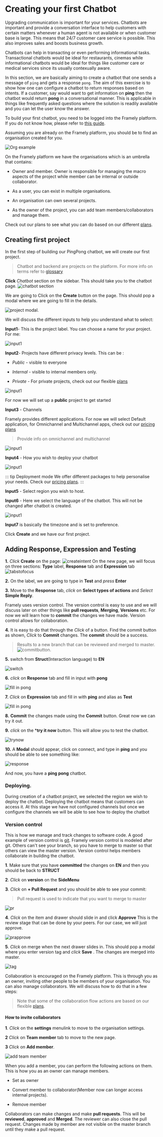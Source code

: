 # Creating your first Chatbot

Upgrading communication is important for your services. Chatbots are important and provide a conversation interface to help customers with certain matters whenever a human agent is not available or when customer base is large. This means that 24/7 customer care service is possible. This also improves sales and boosts business growth.

Chatbots  can help in transacting or even performing informational tasks. Transactional chatbots would be ideal for restaurants, cinemas while informational chatbots would be ideal for things like customer care or medical services since its usually contexually aware.

In this section, we are basically aiming to create a chatbot that one sends a message of `ping` and gets a response `pong`.   The aim of this exercise is to show how one can configure a chatbot to return responses based on intents. If a customer, say would want to get information on  **ping** then the chatbot would return **pong** in a conversational manner. This is applicable in things like frequently asked questions where the solution is readily available and you can let the user know the answer.

To build your first chatbot, you need to be logged into the Framely platform. If you do not know how, please refer to [this guide](/guide/signingup.html).

Assuming you are already on the Framely platform, you should be to find an organisation created for you.

![Org example](/images/guide/platform/orgexample.png)

On the Framely platform we have the organisations which is an umbrella that contains:

- Owner and member. Owner is responsible for managing the macro aspects of the project while member can be internal or outside collaborator.

- As a user, you can exist in multiple organisations.

- An organisation can own several projects.

- As the owner of the project, you can add team members/collaborators and manage them.

Check out our plans to see what you can do based on our different [plans](/pricing).

## Creating first project

In the first step of building our PingPong chatbot, we will create our first project.

> Chatbot and backend are projects on the platform. For more info on terms refer to [glossary](/guide/glossary.html)

**Click** *Chatbot* section on the sidebar. This should take you to the chatbot page.
![chatbot section](/images/guide/platform/chatbotsection.png)

We are going to Click on the **Create** button on the page. This should pop a modal where we are going to fill in the details.

![project modal](/images/guide/platform/Projectmodal.png).

We will discuss the different inputs to help you understand what to select:

**Input1**- This is the project label. You can choose a name for your project. For me:

![input1](/images/guide/platform/input1.png)

**Input2**- Projects have different privacy levels. This can be :

- *Public* - visible to everyone

- *Internal* - visible to internal members only.

- *Private* - For private projects, check  out our flexible [plans](/pricing)

![input1](/images/guide/platform/input2.png)

For now we will set up a **public** project to get started

**Input3** - Channels

Framely provides different applications. For now we will select Default application, for Omnichannel and Multichannel apps, check out our [pricing plans](/pricing)

> Provide info on omnichannel and multichannel

![input1](/images/guide/platform/input3.png)

**Input4** - How you wish to deploy your chatbot

![input1](/images/guide/platform/input4.png)

::: tip Deployment mode
 We offer different packages to help personalise your needs. Check our [pricing plans](/pricing). 
:::

**Input5** - Select region you wish to host.

**Input6** - Here we select the language of the chatbot. This will not be changed after chatbot is created.

![input1](/images/guide/platform/input6.png)

**Input7** is basically the timezone and is set to preference.

Click **Create** and we have our first project.

## Adding Response, Expression and Testing

**1.**  *Click* **Create** on the page:
![createintent](/images/guide/platform/CreateIntent.png)
On the new page, we will focus on three sections:
**Type** label, **Response** tab and **Expression** tab
![tabstofocus](/images/guide/platform/tabstofocus.png)

**2.** On the label, we are going to type in **Test** and *press* **Enter**

**3.** Move to the **Response** tab, *click* on **Select types of actions** and *Select* **Simple Reply**.

Framely uses version control. The version control is easy to use and we will discuss later on other things like **pull requests**, **Merging**, **Versions** etc. For now we will learn how to **commit** the changes we have made. Version control allows for collaboration.

**4.** It is easy  to do that through the *Click* of a button. Find the commit button as shown, *Click* to **Commit** changes. The **commit** should be a success.
> Results to a new branch that can be reviewed and merged to master.
![commitbutton](/images/guide/platform/commitbutton.png).

**5.** switch from **Struct**(Interaction language) to **EN**

![switch](/images/guide/platform/switch.png)

**6.** *click* on **Response** tab and fill in input with **pong**

![fill in pong](/images/guide/platform/fillpong.png)

**7.** *Click* on **Expression** tab and fill in with **ping** and alias as **Test**

![fill in pong](/images/guide/platform/pingfill.png)

**8.** **Commit** the changes made using the **Commit** button. Great now we can try it out.

**9.**  *click* on the ***try it now** button. This will allow you to test the chatbot.

![trynow](/images/guide/platform/trynow.png)

**10.**   A **Modal** should appear, click on connect, and type in **ping** and you should be able to see something like:

![response](/images/guide/platform/response.png)

And now, you have a **ping pong** chatbot.

### Deploying.

During creation of a chatbot project, we selected the region we wish to deploy the chatbot. Deploying the chatbot means that customers can access it. At this stage we have not configured channels but once we configure the channels we will be able to see how to deploy the chatbot


### Version control

This is how we manage and track changes to software code. A good example of version control is [git](https://git-scm.com/). Framely version control is modeled after git. Others can't see your branch, so you have to merge to master so that others can view the master version.  Version control helps members collaborate in building the chatbot.



**1**. Make sure that you have **committed** the changes on **EN** and then you should be back to **STRUCT**

**2**. *Click* on **version** on the **SideMenu**

**3**. *Click* on **+ Pull Request** and you should be able to see your commit:
> Pull request is used to indicate that you want to merge to master

![pr](/images/guide/platform/pr.png)

**4**. *Click* on the item and drawer should slide in and click **Approve**
This is the review stage that can be done by your peers. For our case, we will just approve.

![prapprove](/images/guide/platform/approvepr.png)

**5**. *Click* on merge when the next drawer slides in. This should pop a modal where you enter version tag and *click* 
**Save** . The changes are merged into master.

![tag](/images/guide/platform/TAG.png)

Collaboration is encouraged on the Framely platform. This is through you as an owner, inviting other people to be members of your organisation. You can also manage collaborators. We will discuss how to do that in a few steps:

> Note that some of the collaboration flow actions are based on our flexible [plans](/pricing).

#### How to invite collaborators

**1**. *Click* on the **settings** menulink to move to the organisation settings.

**2**  *Click* on **Team member** tab to move to the new page.

**3**  *Click* on **Add member**.

![add team member](/images/guide/platform/TC.png)

When you add a member, you can perform  the following actions on them. This is how you as an owner can manage members.

- Set as owner

- Convert member to collaborator(Member now can longer access internal projects).

- Remove member

Collaborators can make changes and make **pull requests**. This will be **reviewed**, **approved** and **Merged**. The reviewer can also close the pull request. 
Changes made by member are not visible on the master branch until they make a pull request.
